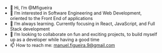 - 👋 Hi, I’m @Mfigueira
- 👀 I’m interested in Software Engineering and Web Development, oriented to the Front End of applications 
- 🌱 I’m always learning. Currently focusing in React, JavaScript, and Full Stack development
- 💞️ I’m looking to collaborate on fun and exciting projects, to build myself up as a developer while having a good time
- 📫 How to reach me: manuel.figueira.9@gmail.com

<!---
Mfigueira/Mfigueira is a ✨ special ✨ repository because its `README.md` (this file) appears on your GitHub profile.
You can click the Preview link to take a look at your changes.
--->
